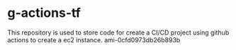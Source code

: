 # g-actions-tf
This repository is used to store code for create a CI/CD project using github actions to create a ec2 instance.
ami-0cfd0973db26b893b
